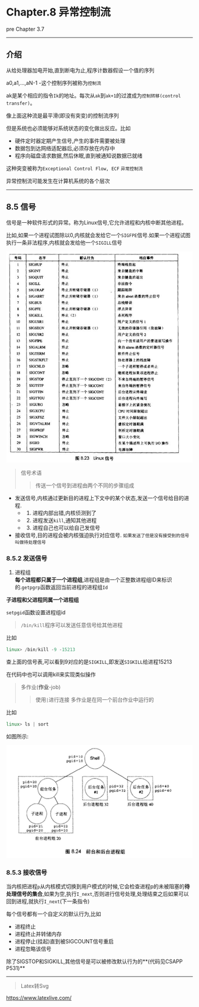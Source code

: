 # Chapter.8 异常控制流

pre Chapter 3.7

--------------

## 介绍

从给处理器加电开始,直到断电为止,程序计数器假设一个值的序列  

a0,a1,...,aN-1  -这个控制序列被称为`控制流`

ak是某个相应的指令`Ik`的地址。每次从`ak`到`ak+1`的过渡成为`控制转移(control transfer)`。

像上面这种流是最平滑(即没有突变)的控制流序列

但是系统也必须能够对系统状态的变化做出反应。比如

- 硬件定时器定期产生信号,产生的事件需要被处理
- 数据包到达网络适配器后,必须存放在内存中
- 程序向磁盘请求数据,然后休眠,直到被通知说数据已就绪

这种突变被称为`Exceptional Control Flow, ECF` `异常控制流`

异常控制流可能发生在计算机系统的各个层次

--------------

## 8.5 信号

信号是一种软件形式的异常。称为Linux信号,它允许进程和内核中断其他进程。  

比如,如果一个进程试图除以0,内核就会发给它一个`SIGFPE`信号.如果一个进程试图执行一条非法程序,内核就会发给他一个`SIGILL`信号  

![](s1.jpg)


> 信号术语
>> 传送一个信号到进程由两个不同的步骤组成

- 发送信号,内核通过更新目的进程上下文中的某个状态,发送一个信号给目的进程.
    - 1. 进程内部出错,内核侦测到了
    - 2. 进程发送`kill`,通知其他进程
    - 3. 进程自己也可以给自己发信号
- 接收信号,目的进程会被内核强迫执行对应信号. `如果发送了但是没有接受到的信号叫做待处理信号`

### 8.5.2 发送信号

1. 进程组  
**每个进程都只属于一个进程组**,进程组是由一个正整数进程组ID来标识的.`getpgrp`函数返回当前进程的进程组`Id`  

**子进程和父进程同属一个进程组**

`setpgid`函数设置进程组id

> `/bin/kill`程序可以发送任意信号给其他进程

比如

```cpp
linux> /bin/kill -9 -15213
```

查上面的信号表,可以看到9对应的是`SIGKILL`,即发送`SIGKILL`给进程15213

在代码中也可以调用kill来实现类似操作

> 多作业(**作业**-job)
>> 使用`|`进行连接
>> 多作业是在同一个前台作业中运行的

比如

```cpp
linux> ls | sort
```

如图所示:  

![](s2.jpg)


### 8.5.3 接收信号

当内核把进程`p`从内核模式切换到用户模式的时候,它会检查进程p的未被阻塞的**待处理信号的集合**,如果为空,执行`I_next`,否则进行信号处理,处理结束之后如果可以回到进程,就执行`I_next`(下一条指令)

每个信号都有一个自定义的默认行为,比如  

- 进程终止
- 进程终止并转储内存
- 进程停止(挂起)直到被SIGCOUNT信号重启
- 进程忽略该信号

除了SIGSTOP和SIGKILL,其他信号是可以被修改默认行为的**(代码见CSAPP P531)**




--------------


> Latex转Svg

https://www.latexlive.com/